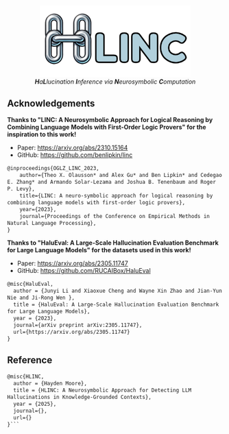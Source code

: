 <p align="center">
  <img src="data/logo.png" width="350" title="hover text">
  <br>
  <i><b>H</b>a<b>L</b>lucination <b>I</b>nference via <b>N</b>eurosymbolic <b>C</b>omputation</i>
</p>

## Acknowledgements
<b>Thanks to "LINC: A Neurosymbolic Approach for Logical Reasoning by Combining Language Models with First-Order Logic Provers" for the inspiration to this work!</b>
<br>
- Paper: https://arxiv.org/abs/2310.15164
- GitHub: https://github.com/benlipkin/linc
```
@inproceedings{OGLZ_LINC_2023,
	author={Theo X. Olausson* and Alex Gu* and Ben Lipkin* and Cedegao E. Zhang* and Armando Solar-Lezama and Joshua B. Tenenbaum and Roger P. Levy},
	title={LINC: A neuro-symbolic approach for logical reasoning by combining language models with first-order logic provers},
	year={2023},
	journal={Proceedings of the Conference on Empirical Methods in Natural Language Processing},
}
```
<b>Thanks to "HaluEval: A Large-Scale Hallucination Evaluation Benchmark for Large Language Models" for the datasets used in this work!</b>
<br>
- Paper: https://arxiv.org/abs/2305.11747
- GitHub: https://github.com/RUCAIBox/HaluEval
```
@misc{HaluEval,
  author = {Junyi Li and Xiaoxue Cheng and Wayne Xin Zhao and Jian-Yun Nie and Ji-Rong Wen },
  title = {HaluEval: A Large-Scale Hallucination Evaluation Benchmark for Large Language Models},
  year = {2023},
  journal={arXiv preprint arXiv:2305.11747},
  url={https://arxiv.org/abs/2305.11747}
}
```


## Reference
```
@misc{HLINC,
  author = {Hayden Moore},
  title = {HLINC: A Neurosymbolic Approach for Detecting LLM Hallucinations in Knowledge-Grounded Contexts},
  year = {2025},
  journal={},
  url={}
}```
